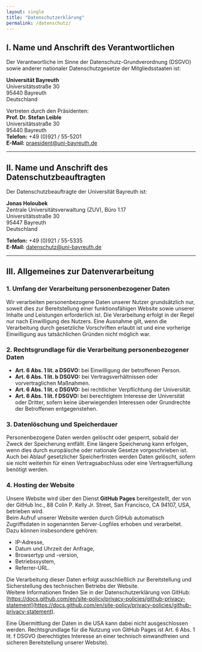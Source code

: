```yaml
---
layout: single
title: "Datenschutzerklärung"
permalink: /datenschutz/
---
```



## I. Name und Anschrift des Verantwortlichen

Der Verantwortliche im Sinne der Datenschutz-Grundverordnung (DSGVO) sowie anderer nationaler Datenschutzgesetze der Mitgliedsstaaten ist:

**Universität Bayreuth**  
Universitätsstraße 30  
95440 Bayreuth  
Deutschland  

Vertreten durch den Präsidenten:  
**Prof. Dr. Stefan Leible**  
Universitätsstraße 30  
95440 Bayreuth  
**Telefon:** +49 (0)921 / 55-5201  
**E-Mail:** [praesident@uni-bayreuth.de](mailto:praesident@uni-bayreuth.de)

---

## II. Name und Anschrift des Datenschutzbeauftragten

Der Datenschutzbeauftragte der Universität Bayreuth ist:

**Jonas Holoubek**  
Zentrale Universitätsverwaltung (ZUV), Büro 1.17  
Universitätsstraße 30  
95447 Bayreuth  
Deutschland  

**Telefon:** +49 (0)921 / 55-5335  
**E-Mail:** [datenschutz@uni-bayreuth.de](mailto:datenschutz@uni-bayreuth.de)

---

## III. Allgemeines zur Datenverarbeitung

### 1. Umfang der Verarbeitung personenbezogener Daten

Wir verarbeiten personenbezogene Daten unserer Nutzer grundsätzlich nur, soweit dies zur Bereitstellung einer funktionsfähigen Website sowie unserer Inhalte und Leistungen erforderlich ist. Die Verarbeitung erfolgt in der Regel nur nach Einwilligung des Nutzers. Eine Ausnahme gilt, wenn die Verarbeitung durch gesetzliche Vorschriften erlaubt ist und eine vorherige Einwilligung aus tatsächlichen Gründen nicht möglich war.

### 2. Rechtsgrundlage für die Verarbeitung personenbezogener Daten

- **Art. 6 Abs. 1 lit. a DSGVO:** bei Einwilligung der betroffenen Person.  
- **Art. 6 Abs. 1 lit. b DSGVO:** bei Vertragsverhältnissen oder vorvertraglichen Maßnahmen.  
- **Art. 6 Abs. 1 lit. c DSGVO:** bei rechtlicher Verpflichtung der Universität.  
- **Art. 6 Abs. 1 lit. f DSGVO:** bei berechtigtem Interesse der Universität oder Dritter, sofern keine überwiegenden Interessen oder Grundrechte der Betroffenen entgegenstehen.

### 3. Datenlöschung und Speicherdauer

Personenbezogene Daten werden gelöscht oder gesperrt, sobald der Zweck der Speicherung entfällt. Eine längere Speicherung kann erfolgen, wenn dies durch europäische oder nationale Gesetze vorgeschrieben ist. Auch bei Ablauf gesetzlicher Speicherfristen werden Daten gelöscht, sofern sie nicht weiterhin für einen Vertragsabschluss oder eine Vertragserfüllung benötigt werden.

### 4. Hosting der Website

Unsere Website wird über den Dienst **GitHub Pages** bereitgestellt, der von der GitHub Inc., 88 Colin P. Kelly Jr. Street, San Francisco, CA 94107, USA, betrieben wird.  
Beim Aufruf unserer Website werden durch GitHub automatisch Zugriffsdaten in sogenannten Server-Logfiles erhoben und verarbeitet. Dazu können insbesondere gehören:

- IP-Adresse,
- Datum und Uhrzeit der Anfrage,
- Browsertyp und -version,
- Betriebssystem,
- Referrer-URL.

Die Verarbeitung dieser Daten erfolgt ausschließlich zur Bereitstellung und Sicherstellung des technischen Betriebs der Website.  
Weitere Informationen finden Sie in der Datenschutzerklärung von GitHub:  
[https://docs.github.com/en/site-policy/privacy-policies/github-privacy-statement](https://docs.github.com/en/site-policy/privacy-policies/github-privacy-statement).

Eine Übermittlung der Daten in die USA kann dabei nicht ausgeschlossen werden. Rechtsgrundlage für die Nutzung von GitHub Pages ist Art. 6 Abs. 1 lit. f DSGVO (berechtigtes Interesse an einer technisch einwandfreien und sicheren Bereitstellung unserer Website).
